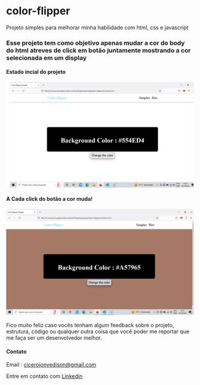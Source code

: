 # color-flipper

Projeto simples para melhorar minha habilidade com html, css e javascript

### Esse projeto tem como objetivo apenas mudar a cor do body do html atreves de click em botão juntamente mostrando a cor selecionada em um display

#### Estado incial do projeto
<p align="center">
  <img  src="assests/cor-default.png"/>
</p>

#### A Cada click do botão a cor muda!
<p align="center">
  <img  src="assests/cor-change.png"/>
</p>

Fico muito feliz caso vocês tenham algum feedback sobre o projeto, estrutura, código ou qualquer outra coisa que você poder me reportar que me faça ser um desenvolvedor melhor.

#### Contato
  
  Email : cicerojonyedison@gmail.com
  
  Entre em contato com [Linkedin](https://www.linkedin.com/in/cicero-jonyedson-896088160/)